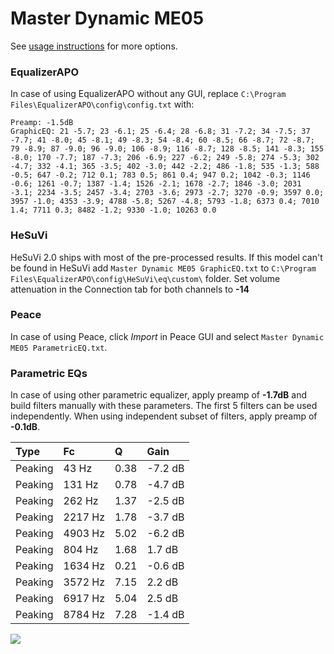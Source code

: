 # Master Dynamic ME05
See [usage instructions](https://github.com/jaakkopasanen/AutoEq#usage) for more options.

### EqualizerAPO
In case of using EqualizerAPO without any GUI, replace `C:\Program Files\EqualizerAPO\config\config.txt`
with:
```
Preamp: -1.5dB
GraphicEQ: 21 -5.7; 23 -6.1; 25 -6.4; 28 -6.8; 31 -7.2; 34 -7.5; 37 -7.7; 41 -8.0; 45 -8.1; 49 -8.3; 54 -8.4; 60 -8.5; 66 -8.7; 72 -8.7; 79 -8.9; 87 -9.0; 96 -9.0; 106 -8.9; 116 -8.7; 128 -8.5; 141 -8.3; 155 -8.0; 170 -7.7; 187 -7.3; 206 -6.9; 227 -6.2; 249 -5.8; 274 -5.3; 302 -4.7; 332 -4.1; 365 -3.5; 402 -3.0; 442 -2.2; 486 -1.8; 535 -1.3; 588 -0.5; 647 -0.2; 712 0.1; 783 0.5; 861 0.4; 947 0.2; 1042 -0.3; 1146 -0.6; 1261 -0.7; 1387 -1.4; 1526 -2.1; 1678 -2.7; 1846 -3.0; 2031 -3.1; 2234 -3.5; 2457 -3.4; 2703 -3.6; 2973 -2.7; 3270 -0.9; 3597 0.0; 3957 -1.0; 4353 -3.9; 4788 -5.8; 5267 -4.8; 5793 -1.8; 6373 0.4; 7010 1.4; 7711 0.3; 8482 -1.2; 9330 -1.0; 10263 0.0
```

### HeSuVi
HeSuVi 2.0 ships with most of the pre-processed results. If this model can't be found in HeSuVi add
`Master Dynamic ME05 GraphicEQ.txt` to `C:\Program Files\EqualizerAPO\config\HeSuVi\eq\custom\` folder.
Set volume attenuation in the Connection tab for both channels to **-14**

### Peace
In case of using Peace, click *Import* in Peace GUI and select `Master Dynamic ME05 ParametricEQ.txt`.

### Parametric EQs
In case of using other parametric equalizer, apply preamp of **-1.7dB** and build filters manually
with these parameters. The first 5 filters can be used independently.
When using independent subset of filters, apply preamp of **-0.1dB**.

| Type    | Fc      |    Q | Gain    |
|:--------|:--------|:-----|:--------|
| Peaking | 43 Hz   | 0.38 | -7.2 dB |
| Peaking | 131 Hz  | 0.78 | -4.7 dB |
| Peaking | 262 Hz  | 1.37 | -2.5 dB |
| Peaking | 2217 Hz | 1.78 | -3.7 dB |
| Peaking | 4903 Hz | 5.02 | -6.2 dB |
| Peaking | 804 Hz  | 1.68 | 1.7 dB  |
| Peaking | 1634 Hz | 0.21 | -0.6 dB |
| Peaking | 3572 Hz | 7.15 | 2.2 dB  |
| Peaking | 6917 Hz | 5.04 | 2.5 dB  |
| Peaking | 8784 Hz | 7.28 | -1.4 dB |

![](https://raw.githubusercontent.com/jaakkopasanen/AutoEq/master/results/innerfidelity/sbaf-serious/Master%20Dynamic%20ME05/Master%20Dynamic%20ME05.png)